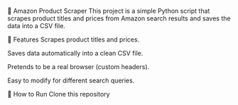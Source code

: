 🛒 Amazon Product Scraper
This project is a simple Python script that scrapes product titles and prices from Amazon search results and saves the data into a CSV file.

📜 Features
Scrapes product titles and prices.

Saves data automatically into a clean CSV file.

Pretends to be a real browser (custom headers).

Easy to modify for different search queries.

🚀 How to Run
Clone this repository

